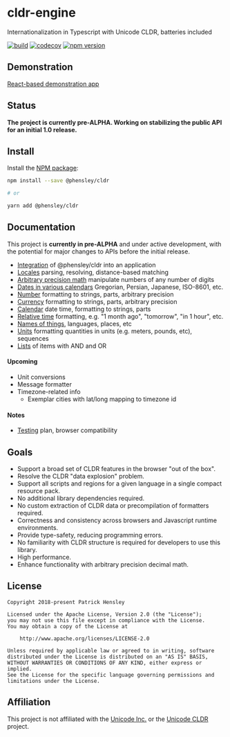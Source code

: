 # cldr-engine

Internationalization in Typescript with Unicode CLDR, batteries included

[![build](https://api.travis-ci.org/phensley/cldr-engine.svg?branch=master)](https://travis-ci.org/phensley/cldr-engine) [![codecov](https://codecov.io/gh/phensley/cldr-engine/branch/master/graph/badge.svg)](https://codecov.io/gh/phensley/cldr-engine) [![npm version](https://badge.fury.io/js/%40phensley%2Fcldr.svg)](https://www.npmjs.com/package/@phensley/cldr)

## Demonstration

[React-based demonstration app](https://phensley.github.io/cldr-engine-react-demo/)

## Status

**The project is currently pre-ALPHA. Working on stabilizing the public API for an initial 1.0 release.**

## Install

Install the [NPM package](https://www.npmjs.com/package/@phensley/cldr):

```bash
npm install --save @phensley/cldr

# or

yarn add @phensley/cldr
```

## Documentation

This project is **currently in pre-ALPHA** and under active development, with the potential for major changes to APIs before the initial release.

* [Integration](docs/integration.md) of @phensley/cldr into an application
* [Locales](docs/locale.md) parsing, resolving, distance-based matching
* [Arbitrary precision math](docs/math.md) manipulate numbers of any number of digits
* [Dates in various calendars](docs/dates.md) Gregorian, Persian, Japanese, ISO-8601, etc.
* [Number](docs/numbers.md) formatting to strings, parts, arbitrary precision
* [Currency](docs/currencies.md) formatting to strings, parts, arbitrary precision
* [Calendar](docs/calendars.md) date time, formatting to strings, parts
* [Relative time](docs/relative-times.md) formatting, e.g. "1 month ago", "tomorrow", "in 1 hour", etc.
* [Names of things](docs/names.md), languages, places, etc
* [Units](docs/units.md) formatting quantities in units (e.g. meters, pounds, etc), sequences
* [Lists](docs/lists.md) of items with AND and OR

#### Upcoming

* Unit conversions
* Message formatter
* Timezone-related info
  * Exemplar cities with lat/long mapping to timezone id

#### Notes

* [Testing](docs/testing.md) plan, browser compatibility


## Goals

* Support a broad set of CLDR features in the browser "out of the box".
* Resolve the CLDR "data explosion" problem.
* Support all scripts and regions for a given language in a single compact resource pack.
* No additional library dependencies required.
* No custom extraction of CLDR data or precompilation of formatters required.
* Correctness and consistency across browsers and Javascript runtime environments.
* Provide type-safety, reducing programming errors.
* No familiarity with CLDR structure is required for developers to use this library.
* High performance.
* Enhance functionality with arbitrary precision decimal math.

## License

    Copyright 2018-present Patrick Hensley

    Licensed under the Apache License, Version 2.0 (the "License");
    you may not use this file except in compliance with the License.
    You may obtain a copy of the License at

        http://www.apache.org/licenses/LICENSE-2.0

    Unless required by applicable law or agreed to in writing, software
    distributed under the License is distributed on an "AS IS" BASIS,
    WITHOUT WARRANTIES OR CONDITIONS OF ANY KIND, either express or implied.
    See the License for the specific language governing permissions and
    limitations under the License.

## Affiliation

This project is not affiliated with the [Unicode Inc.](https://unicode.org) or the [Unicode CLDR](http://cldr.unicode.org/) project.
